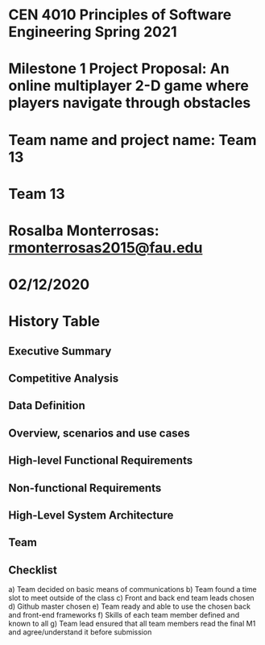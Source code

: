 # CEN 4010 Principles of Software Engineering Spring 2021
# Milestone 1 Project Proposal: An online multiplayer 2-D game where players navigate through obstacles
# Team name and project name: Team 13
# Team 13
# Rosalba Monterrosas: rmonterrosas2015@fau.edu
# 02/12/2020
# History Table

## Executive Summary

## Competitive Analysis

## Data Definition

## Overview, scenarios and use cases

## High-level Functional Requirements

## Non-functional Requirements

## High-Level System Architecture

## Team

## Checklist

a)	Team decided on basic means of communications
b)	Team found a time slot to meet outside of the class
c)	Front and back end team leads chosen
d)	Github master chosen
e)	Team ready and able to use the chosen back and front-end frameworks
f)	Skills of each team member defined and known to all
g)	Team lead ensured that all team members read the final M1 and agree/understand it before submission
